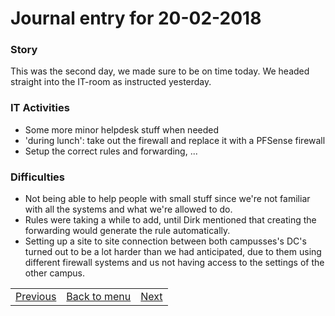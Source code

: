 # Journal entry for 20-02-2018

### Story

This was the second day, we made sure to be on time today.
We headed straight into the IT-room as instructed yesterday.

### IT Activities

- Some more minor helpdesk stuff when needed
- 'during lunch': take out the firewall and replace it with a PFSense firewall
- Setup the correct rules and forwarding, ...

### Difficulties

- Not being able to help people with small stuff since we're not familiar with all the systems and what we're allowed to do.
- Rules were taking a while to add, until Dirk mentioned that creating the forwarding would generate the rule automatically.
- Setting up a site to site connection between both campusses's DC's turned out to be a lot harder than we had anticipated, due to them using different firewall systems and us not having access to the settings of the other campus.

<table><tr><td><a href="19-02.md">Previous</a></td><td><a href="../README.md">Back to menu</a></td><td><a href="21-02.md">Next</a></td></tr></th></table>
